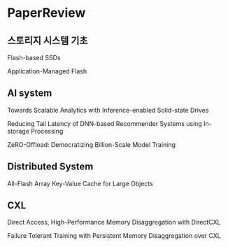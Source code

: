 # PaperReview

## 스토리지 시스템 기초

Flash-based SSDs

Application-Managed Flash


## AI system

Towards Scalable Analytics with Inference-enabled Solid-state Drives

Reducing Tail Latency of DNN-based Recommender Systems using In-storage Processing

ZeRO-Offload: Democratizing Billion-Scale Model Training

## Distributed System

All-Flash Array Key-Value Cache for Large Objects

## CXL

Direct Access, High-Performance Memory Disaggregation with DirectCXL

Failure Tolerant Training with Persistent Memory Disaggregation over CXL
